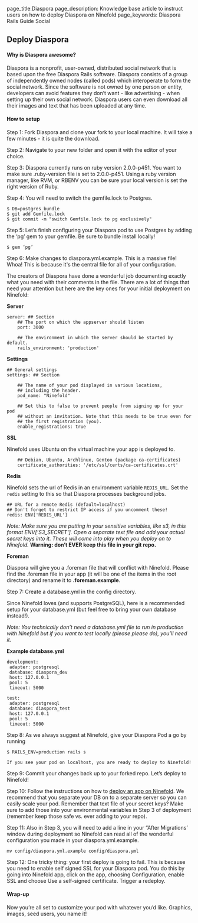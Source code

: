 page_title:Diaspora
page_description: Knowledge base article to instruct users on how to deploy Diaspora on Ninefold
page_keywords: Diaspora Rails Guide Social 

## Deploy Diaspora

#### Why is Diaspora awesome?

Diaspora is a nonprofit, user-owned, distributed social network that is based upon the free Diaspora Rails software. Diaspora consists of a group of independently owned nodes (called pods) which interoperate to form the social network. Since the software is not owned by one person or entity, developers can avoid features they don’t want - like advertising - when setting up their own social network. Diaspora users can even download all their images and text that has been uploaded at any time. 

#### How to setup

Step 1: Fork Diaspora and clone your fork to your local machine. It will take a few minutes - it is quite the download. 

Step 2: Navigate to your new folder and open it with the editor of your choice.

Step 3: Diaspora currently runs on ruby version 2.0.0-p451. You want to make sure .ruby-version file is set to 2.0.0-p451. Using a ruby version manager, like RVM, or RBENV you can be sure your local version is set the right version of Ruby.
 
Step 4: You will need to switch the gemfile.lock to Postgres.
	
	$ DB=postgres bundle
	$ git add Gemfile.lock
	$ git commit -m "switch Gemfile.lock to pg exclusively"

Step 5: Let’s finish configuring your Diaspora pod to use Postgres by adding the ‘pg’ gem to your gemfile. Be sure to bundle install locally!

	$ gem ‘pg’

Step 6: Make changes to diaspora.yml.example. This is a massive file! Whoa! This is because it's the central file for all of your configuration. 

The creators of Diaspora have done a wonderful job documenting exactly what you need with their comments in the file. There are a lot of things that need your attention but here are the key ones for your initial deployment on Ninefold: 

__Server__

  	server: ## Section
    	## The port on which the appserver should listen
    	port: 3000

    	## The environment in which the server should be started by default.
    	rails_environment: 'production'

__Settings__

  	## General settings
  	settings: ## Section

    	## The name of your pod displayed in various locations,
   	 	## including the header.
    	pod_name: "Ninefold"

    	## Set this to false to prevent people from signing up for your pod
    	## without an invitation. Note that this needs to be true even for
    	## the first registration (you).
        enable_registrations: true
        
__SSL__ 

Ninefold uses Ubuntu on the virtual machine your app is deployed to. 

    	## Debian, Ubuntu, Archlinux, Gentoo (package ca-certificates)
    	certificate_authorities: '/etc/ssl/certs/ca-certificates.crt'

__Redis__

Ninefold sets the url of Redis in an environment variable `REDIS_URL`. Set the `redis` setting to this so that Diaspora processes background jobs.

	## URL for a remote Redis (default=localhost)
	## Don't forget to restrict IP access if you uncomment these!
	redis: ENV['REDIS_URL']

_Note: Make sure you are putting in your sensitive variables, like s3, in this format ENV['S3_SECRET']. Open a separate text file and add your actual secret keys into it. These will come into play when you deploy on to Ninefold._ __Warning: don’t EVER keep this file in your git repo.__

__Foreman__

Diaspora will give you a .foreman file that will conflict with Ninefold. Please find the .foreman file in your app (it will be one of the items in the root directory) and rename it to __.foreman.example__. 
 
Step 7: Create a database.yml in the config directory. 

Since Ninefold loves (and supports PostgreSQL), here is a recommended setup for your database.yml (but feel free to bring your own database instead!). 

_Note: You technically don’t need a database.yml file to run in production with Ninefold but if you want to test locally (please please do), you’ll need it._ 

__Example database.yml__ 

	development:
  	 adapter: postgresql
  	 database: diaspora_dev
  	 host: 127.0.0.1
  	 pool: 5
  	 timeout: 5000

	test:
  	 adapter: postgresql
  	 database: diaspora_test
  	 host: 127.0.0.1
  	 pool: 5
  	 timeout: 5000

Step 8: As we always suggest at Ninefold, give your Diaspora Pod a go by running

	$ RAILS_ENV=production rails s

    If you see your pod on localhost, you are ready to deploy to Ninefold!

Step 9: Commit your changes back up to your forked repo. Let’s deploy to Ninefold!

Step 10: Follow the instructions on how to [deploy an app on Ninefold](http://www.ninefold.com/docs/apps/deploy). We recommend that you separate your DB on to a separate server so you can easily scale your pod. Remember that text file of your secret keys? Make sure to add those into your environmental variables in Step 3 of deployment (remember keep those safe vs. ever adding to your repo). 

Step 11: Also in Step 3, you will need to add a line in your “After Migrations’ window during deployment so Ninefold can read all of the wonderful configuration you made in your diaspora.yml.example. 

	mv config/diaspora.yml.example config/diaspora.yml

Step 12: One tricky thing: your first deploy is going to fail. This is because you need to enable self signed SSL for your Diaspora pod. You do this by going into Ninefold app, click on the app, choosing Configuration, enable SSL and choose Use a self-signed certificate. Trigger a redeploy. 

#### Wrap-up

Now you’re all set to customize your pod with whatever you’d like. Graphics, images, seed users, you name it! 
